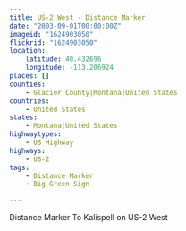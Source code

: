 ```yaml
---
title: US-2 West - Distance Marker
date: "2003-09-01T00:00:00Z"
imageid: "1624903050"
flickrid: "1624903050"
location:
    latitude: 48.432696
    longitude: -113.206924
places: []
counties:
    - Glacier County|Montana|United States
countries:
    - United States
states:
    - Montana|United States
highwaytypes:
    - US Highway
highways:
    - US-2
tags:
    - Distance Marker
    - Big Green Sign

---
```

Distance Marker To Kalispell on US-2 West